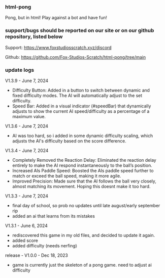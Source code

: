 ### html-pong
Pong, but in html! Play against a bot and have fun!



### support/bugs should be reported on our site or on our github repository, listed below

Support:  https://www.foxstudiosscratch.xyz/discord

Github:  https://github.com/Fox-Studios-Scratch/html-pong/tree/main


### update logs
V1.3.9 - June 7, 2024
- Difficulty Button: Added in a button to switch between dynamic and fixed difficulty modes. The AI will automatically adjust to the set difficulty.
- Speed Bar: Added in a visual indicator (#speedBar) that dynamically adjusts to show the current AI speed/difficulty as a percentage of a maximum value.

V1.3.6 - June 7, 2024
- AI was too hard, so i added in some dynamic difficulty scaling, which adjusts the AI's difficulty based on the score difference.

V1.3.4 - June 7, 2024
- Completely Removed the Reaction Delay: Eliminated the reaction delay entirely to make the AI respond instantaneously to the ball’s position.
- Increased AIs Paddle Speed: Boosted the AIs paddle speed further to match or exceed the ball speed, making it more agile.
- Improved Precision: Made sure that the AI follows the ball very closely, almost matching its movement. Hoping this doesnt make it too hard.

V1.3.3 - June 7, 2024
- final day of school, so prob no updates until late august/early september rip
- added an ai that learns from its mistakes

V1.3.1 - June 6, 2024
- rediscovered this game in my old files, and decided to update it again.
- added score
- added difficulty (needs nerfing)

release - V1.0.0 - Dec 18, 2023
- game is currently just the skeleton of a pong game. need to adjust ai difficulty

